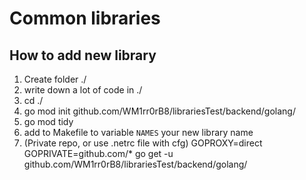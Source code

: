 # Common libraries

## How to add new library

1. Create folder ./<name>
2. write down a lot of code in ./<name>
3. cd ./<name>
4. go mod init github.com/WM1rr0rB8/librariesTest/backend/golang/<name>
5. go mod tidy
6. add to Makefile to variable `NAMES` your new library name
7. (Private repo, or use .netrc file with cfg) GOPROXY=direct GOPRIVATE=github.com/* go get -u github.com/WM1rr0rB8/librariesTest/backend/golang/<name>

